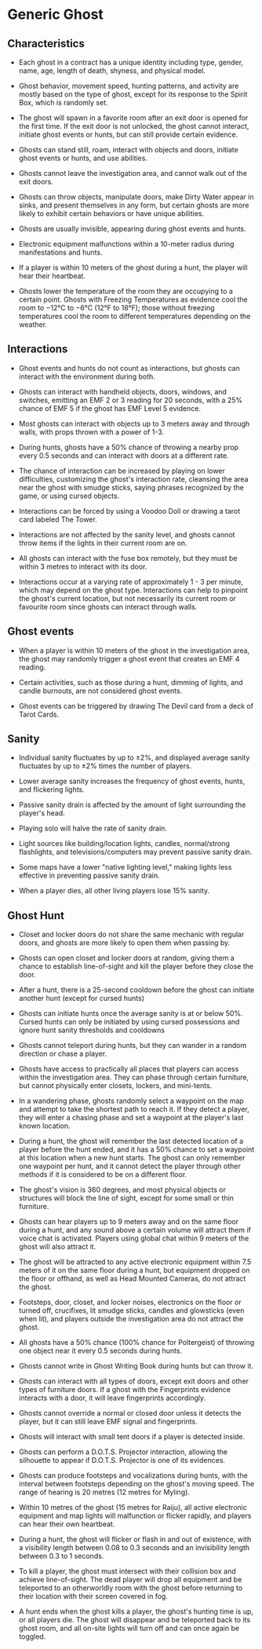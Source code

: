 # Generic Ghost

## Characteristics

* Each ghost in a contract has a unique identity including type, gender, name, age, length of death, shyness, and physical model.

* Ghost behavior, movement speed, hunting patterns, and activity are mostly based on the type of ghost, except for its response to the Spirit Box, which is randomly set.

* The ghost will spawn in a favorite room after an exit door is opened for the first time. If the exit door is not unlocked, the ghost cannot interact, initiate ghost events or hunts, but can still provide certain evidence.

* Ghosts can stand still, roam, interact with objects and doors, initiate ghost events or hunts, and use abilities.

* Ghosts cannot leave the investigation area, and cannot walk out of the exit doors.

* Ghosts can throw objects, manipulate doors, make Dirty Water appear in sinks, and present themselves in any form, but certain ghosts are more likely to exhibit certain behaviors or have unique abilities.

* Ghosts are usually invisible, appearing during ghost events and hunts.

* Electronic equipment malfunctions within a 10-meter radius during manifestations and hunts.

* If a player is within 10 meters of the ghost during a hunt, the player will hear their heartbeat.

* Ghosts lower the temperature of the room they are occupying to a certain point. Ghosts with Freezing Temperatures as evidence cool the room to −12°C to −6°C (12°F to 18°F); those without freezing temperatures cool the room to different temperatures depending on the weather.


## Interactions

* Ghost events and hunts do not count as interactions, but ghosts can interact with the environment during both.

* Ghosts can interact with handheld objects, doors, windows, and switches, emitting an EMF 2 or 3 reading for 20 seconds, with a 25% chance of EMF 5 if the ghost has EMF Level 5 evidence.

* Most ghosts can interact with objects up to 3 meters away and through walls, with props thrown with a power of 1-3.

* During hunts, ghosts have a 50% chance of throwing a nearby prop every 0.5 seconds and can interact with doors at a different rate.

* The chance of interaction can be increased by playing on lower difficulties, customizing the ghost's interaction rate, cleansing the area near the ghost with smudge sticks, saying phrases recognized by the game, or using cursed objects.

* Interactions can be forced by using a Voodoo Doll or drawing a tarot card labeled The Tower.

* Interactions are not affected by the sanity level, and ghosts cannot throw items if the lights in their current room are on.

* All ghosts can interact with the fuse box remotely, but they must be within 3 metres to interact with its door.

* Interactions occur at a varying rate of approximately 1 - 3 per minute, which may depend on the ghost type. Interactions can help to pinpoint the ghost's current location, but not necessarily its current room or favourite room since ghosts can interact through walls.


## Ghost events

* When a player is within 10 meters of the ghost in the investigation area, the ghost may randomly trigger a ghost event that creates an EMF 4 reading.

* Certain activities, such as those during a hunt, dimming of lights, and candle burnouts, are not considered ghost events.

* Ghost events can be triggered by drawing The Devil card from a deck of Tarot Cards.

## Sanity

* Individual sanity fluctuates by up to ±2%, and displayed average sanity fluctuates by up to ±2% times the number of players.

* Lower average sanity increases the frequency of ghost events, hunts, and flickering lights.

* Passive sanity drain is affected by the amount of light surrounding the player's head.

* Playing solo will halve the rate of sanity drain.

* Light sources like building/location lights, candles, normal/strong flashlights, and televisions/computers may prevent passive sanity drain.

* Some maps have a lower "native lighting level," making lights less effective in preventing passive sanity drain.

* When a player dies, all other living players lose 15% sanity.


## Ghost Hunt

* Closet and locker doors do not share the same mechanic with regular doors, and ghosts are more likely to open them when passing by.

* Ghosts can open closet and locker doors at random, giving them a chance to establish line-of-sight and kill the player before they close the door.

* After a hunt, there is a 25-second cooldown before the ghost can initiate another hunt (except for cursed hunts)

* Ghosts can initiate hunts once the average sanity is at or below 50%. Cursed hunts can only be initiated by using cursed possessions and ignore hunt sanity thresholds and cooldowns

* Ghosts cannot teleport during hunts, but they can wander in a random direction or chase a player.

* Ghosts have access to practically all places that players can access within the investigation area. They can phase through certain furniture, but cannot physically enter closets, lockers, and mini-tents.

* In a wandering phase, ghosts randomly select a waypoint on the map and attempt to take the shortest path to reach it. If they detect a player, they will enter a chasing phase and set a waypoint at the player's last known location.

* During a hunt, the ghost will remember the last detected location of a player before the hunt ended, and it has a 50% chance to set a waypoint at this location when a new hunt starts. The ghost can only remember one waypoint per hunt, and it cannot detect the player through other methods if it is considered to be on a different floor.

* The ghost's vision is 360 degrees, and most physical objects or structures will block the line of sight, except for some small or thin furniture.

* Ghosts can hear players up to 9 meters away and on the same floor during a hunt, and any sound above a certain volume will attract them if voice chat is activated. Players using global chat within 9 meters of the ghost will also attract it.

* The ghost will be attracted to any active electronic equipment within 7.5 meters of it on the same floor during a hunt, but equipment dropped on the floor or offhand, as well as Head Mounted Cameras, do not attract the ghost.

* Footsteps, door, closet, and locker noises, electronics on the floor or turned off, crucifixes, lit smudge sticks, candles and glowsticks (even when lit), and players outside the investigation area do not attract the ghost.

* All ghosts have a 50% chance (100% chance for Poltergeist) of throwing one object near it every 0.5 seconds during hunts.

* Ghosts cannot write in Ghost Writing Book during hunts but can throw it.

* Ghosts can interact with all types of doors, except exit doors and other types of furniture doors. If a ghost with the Fingerprints evidence interacts with a door, it will leave fingerprints accordingly.

* Ghosts cannot override a normal or closed door unless it detects the player, but it can still leave EMF signal and fingerprints.

* Ghosts will interact with small tent doors if a player is detected inside.

* Ghosts can perform a D.O.T.S. Projector interaction, allowing the silhouette to appear if D.O.T.S. Projector is one of its evidences.

* Ghosts can produce footsteps and vocalizations during hunts, with the interval between footsteps depending on the ghost's moving speed. The range of hearing is 20 metres (12 metres for Myling).

* Within 10 metres of the ghost (15 metres for Raiju), all active electronic equipment and map lights will malfunction or flicker rapidly, and players can hear their own heartbeat.

* During a hunt, the ghost will flicker or flash in and out of existence, with a visibility length between 0.08 to 0.3 seconds and an invisibility length between 0.3 to 1 seconds.

* To kill a player, the ghost must intersect with their collision box and achieve line-of-sight. The dead player will drop all equipment and be teleported to an otherworldly room with the ghost before returning to their location with their screen covered in fog.

* A hunt ends when the ghost kills a player, the ghost's hunting time is up, or all players die. The ghost will disappear and be teleported back to its ghost room, and all on-site lights will turn off and can once again be toggled.
